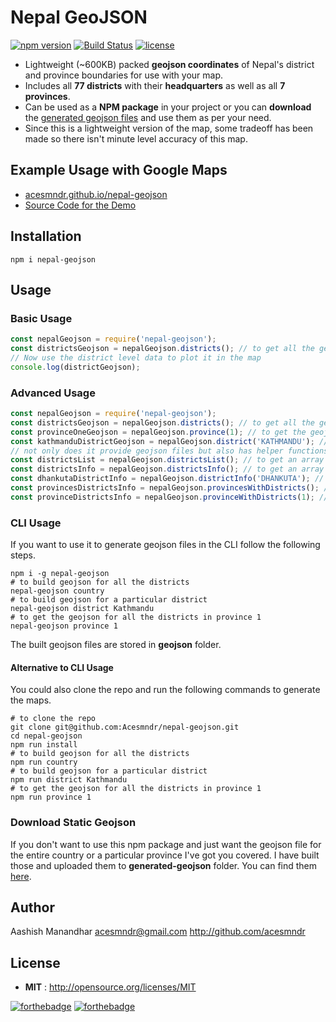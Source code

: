 # Nepal GeoJSON

[![npm version](https://badge.fury.io/js/nepal-geojson.svg)](https://badge.fury.io/js/nepal-geojson)
[![Build Status](https://travis-ci.org/Acesmndr/nepal-geojson.svg?branch=master)](https://travis-ci.org/Acesmndr/nepal-geojson)
[![license](https://img.shields.io/npm/l/express.svg)]()

* Lightweight (~600KB) packed **geojson coordinates** of Nepal's district and province boundaries for use with your map.
* Includes all **77 districts** with their **headquarters** as well as all **7 provinces**.
* Can be used as a **NPM package** in your project or you can **download** the [generated geojson files](https://github.com/Acesmndr/nepal-geojson/tree/master/generated-geojson) and use them as per your need.
* Since this is a lightweight version of the map, some tradeoff has been made so there isn't minute level accuracy of this map.

## Example Usage with Google Maps
* [acesmndr.github.io/nepal-geojson](https://acesmndr.github.io/nepal-geojson/)
* [Source Code for the Demo](https://github.com/Acesmndr/nepal-geojson/tree/master/example)

## Installation

```shell
npm i nepal-geojson
```

## Usage
### Basic Usage

```js
const nepalGeojson = require('nepal-geojson');
const districtsGeojson = nepalGeojson.districts(); // to get all the geojson for all the districts 
// Now use the district level data to plot it in the map
console.log(districtGeojson);
```

### Advanced Usage

```js
const nepalGeojson = require('nepal-geojson');
const districtsGeojson = nepalGeojson.districts(); // to get all the geojson for all the districts
const provinceOneGeojson = nepalGeojson.province(1); // to get the geojson for all the districts in province 1 similar for other 6 provinces
const kathmanduDistrictGeojson = nepalGeojson.district('KATHMANDU'); // to get the geojson of a single district
// not only does it provide geojson files but also has helper functions to extract necessary details about the districts
const districtsList = nepalGeojson.districtsList(); // to get an array of all the district names
const districtsInfo = nepalGeojson.districtsInfo(); // to get an array of objects of headquarter and province info for all 77 districts
const dhankutaDistrictInfo = nepalGeojson.districtInfo('DHANKUTA'); // to get info about Dhankuta district
const provincesDistrictsInfo = nepalGeojson.provincesWithDistricts(); // returns an array of arrays of provinces each containing info objects of containing districts
const provinceDistrictsInfo = nepalGeojson.provinceWithDistricts(1); // returns array of info objects of districts in province 1
```

### CLI Usage

If you want to use it to generate geojson files in the CLI follow the following steps.
```shell
npm i -g nepal-geojson
# to build geojson for all the districts
nepal-geojson country
# to build geojson for a particular district
nepal-geojson district Kathmandu
# to get the geojson for all the districts in province 1
nepal-geojson province 1
```
The built geojson files are stored in **geojson** folder.

#### Alternative to CLI Usage

You could also clone the repo and run the following commands to generate the maps.
```shell
# to clone the repo
git clone git@github.com:Acesmndr/nepal-geojson.git
cd nepal-geojson
npm run install
# to build geojson for all the districts
npm run country
# to build geojson for a particular district
npm run district Kathmandu
# to get the geojson for all the districts in province 1
npm run province 1
```

### Download Static Geojson

If you don't want to use this npm package and just want the geojson file for the entire country or a particular province I've got you covered. I have built those and uploaded them to **generated-geojson** folder. You can find them [here](https://github.com/Acesmndr/nepal-geojson/tree/master/generated-geojson).

## Author

Aashish Manandhar <acesmndr@gmail.com>
http://github.com/acesmndr

## License

 - **MIT** : http://opensource.org/licenses/MIT

[![forthebadge](http://forthebadge.com/images/badges/uses-js.svg)](http://forthebadge.com)
[![forthebadge](http://forthebadge.com/images/badges/built-with-love.svg)](http://forthebadge.com)
